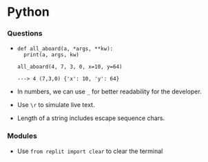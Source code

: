 # Python

### Questions
- ```
  def all_aboard(a, *args, **kw): 
    print(a, args, kw)
 
  all_aboard(4, 7, 3, 0, x=10, y=64)
  
  ---> 4 (7,3,0) {'x': 10, 'y': 64} 
  ```
  


- In numbers, we can use `_` for better readability for the developer.
- Use `\r` to simulate live text.
- Length of a string includes escape sequence chars.

### Modules
- Use `from replit import clear` to clear the terminal